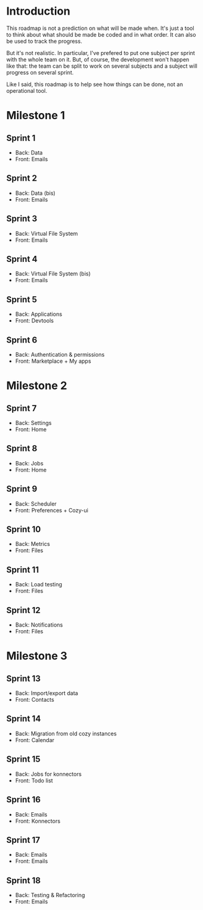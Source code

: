 Introduction
============

This roadmap is not a prediction on what will be made when. It's just a tool
to think about what should be made be coded and in what order. It can also be
used to track the progress.

But it's not realistic. In particular, I've prefered to put one subject per
sprint with the whole team on it. But, of course, the development won't happen
like that: the team can be split to work on several subjects and a subject
will progress on several sprint.

Like I said, this roadmap is to help see how things can be done, not an
operational tool.


Milestone 1
===========

Sprint 1
--------

* Back: Data
* Front: Emails

Sprint 2
--------

* Back: Data (bis)
* Front: Emails

Sprint 3
--------

* Back: Virtual File System
* Front: Emails

Sprint 4
--------

* Back: Virtual File System (bis)
* Front: Emails

Sprint 5
--------

* Back: Applications
* Front: Devtools

Sprint 6
--------

* Back: Authentication & permissions
* Front: Marketplace + My apps


Milestone 2
===========

Sprint 7
--------

* Back: Settings
* Front: Home

Sprint 8
--------

* Back: Jobs
* Front: Home

Sprint 9
--------

* Back: Scheduler
* Front: Preferences + Cozy-ui

Sprint 10
---------

* Back: Metrics
* Front: Files

Sprint 11
---------

* Back: Load testing
* Front: Files

Sprint 12
---------

* Back: Notifications
* Front: Files


Milestone 3
===========

Sprint 13
---------

* Back: Import/export data
* Front: Contacts

Sprint 14
---------

* Back: Migration from old cozy instances
* Front: Calendar

Sprint 15
---------

* Back: Jobs for konnectors
* Front: Todo list

Sprint 16
---------

* Back: Emails
* Front: Konnectors

Sprint 17
---------

* Back: Emails
* Front: Emails

Sprint 18
---------

* Back: Testing & Refactoring
* Front: Emails
